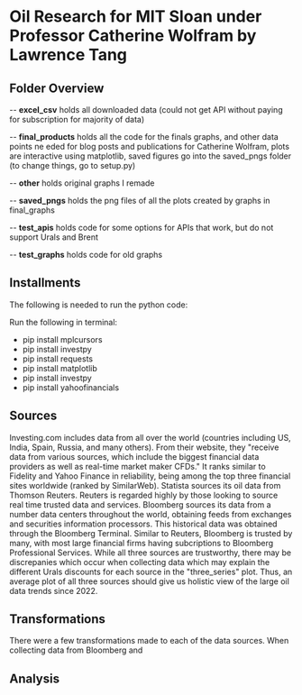 # Oil Research for MIT Sloan under Professor Catherine Wolfram by Lawrence Tang

## Folder Overview

-- **excel_csv** holds all downloaded data (could not get API without paying for subscription for majority of data)

-- **final_products** holds all the code for the finals graphs, and other data points ne
eded for blog posts and publications for Catherine Wolfram, plots are interactive using matplotlib, saved figures go into the saved_pngs folder (to change things, go to setup.py)

-- **other** holds original graphs I remade

-- **saved_pngs** holds the png files of all the plots created by graphs in final_graphs

-- **test_apis** holds code for some options for APIs that work, but do not support Urals and Brent

-- **test_graphs** holds code for old graphs

## Installments

The following is needed to run the python code:

Run the following in terminal:
- pip install mplcursors
- pip install investpy
- pip install requests
- pip install matplotlib
- pip install investpy
- pip install yahoofinancials

## Sources

Investing.com includes data from all over the world (countries including US, India, Spain, Russia, and many others). From their website, they "receive data from various sources, which include the biggest financial data providers as well as real-time market maker CFDs." It ranks similar to Fidelity and Yahoo Finance in reliability, being among the top three financial sites worldwide (ranked by SimilarWeb). Statista sources its oil data from Thomson Reuters. Reuters is regarded highly by those looking to source real time trusted data and services. Bloomberg sources its data from a number data centers throughout the world, obtaining feeds from exchanges and securities information processors. This historical data was obtained through the Bloomberg Terminal. Similar to Reuters, Bloomberg is trusted by many, with most large financial firms having subcriptions to Bloomberg Professional Services. While all three sources are trustworthy, there may be discrepanies which occur when collecting data which may explain the different Urals discounts for each source in the "three_series" plot. Thus, an average plot of all three sources should give us holistic view of the large oil data trends since 2022.

## Transformations

There were a few transformations made to each of the data sources. When collecting data from Bloomberg and 

## Analysis

